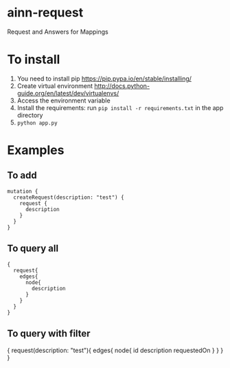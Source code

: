 # ainn-request
Request and Answers for Mappings

# To install
1. You need to install pip https://pip.pypa.io/en/stable/installing/
2. Create virtual environment http://docs.python-guide.org/en/latest/dev/virtualenvs/
3. Access the environment variable
4. Install the requirements: run `pip install -r requirements.txt` in the app directory
5. `python app.py`



# Examples

## To add
```
mutation {
  createRequest(description: "test") {
    request {
      description
    }
  }
}
```

## To query all
```
{
  request{
    edges{
      node{
        description
      }
    }
  }
}
```

## To query with filter
{
  request(description: "test"){
    edges{
      node{
        id
        description
        requestedOn
      }
    }
  }
}

